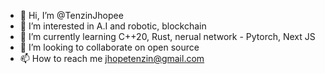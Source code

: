 - 👋 Hi, I’m @TenzinJhopee
- 👀 I’m interested in A.I and robotic, blockchain
- 🌱 I’m currently learning C++20, Rust, nerual network - Pytorch, Next JS
- 💞️ I’m looking to collaborate on open source
- 📫 How to reach me jhopetenzin@gmail.com

<!---
TenzinJhopee/TenzinJhopee is a ✨ special ✨ repository because its `README.md` (this file) appears on your GitHub profile.
You can click the Preview link to take a look at your changes.
--->
